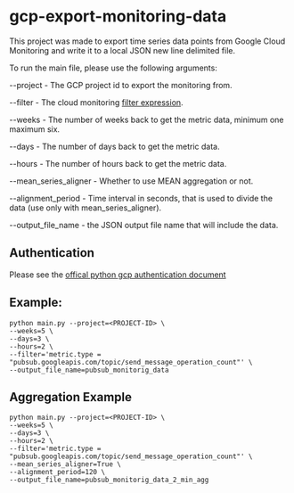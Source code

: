 # gcp-export-monitoring-data

This project was made to export time series data points from Google Cloud Monitoring and write it to a local JSON new line delimited file.

To run the main file, please use the following arguments:

--project - The GCP project id to export the monitoring from.

--filter - The cloud monitoring [filter expression](https://cloud.google.com/monitoring/api/v3/filters).

--weeks - The number of weeks back to get the metric data, minimum one maximum six.

--days - The number of days back to get the metric data.

--hours - The number of hours back to get the metric data.

--mean_series_aligner - Whether to use MEAN aggregation or not.

--alignment_period - Time interval in seconds, that is used to divide the data (use only with mean_series_aligner).

--output_file_name - the JSON output file name that will include the data.

## Authentication

Please see the [offical python gcp authentication document](https://googleapis.dev/python/google-api-core/latest/auth.html) 

## Example:

```
python main.py --project=<PROJECT-ID> \
--weeks=5 \
--days=3 \
--hours=2 \
--filter='metric.type = "pubsub.googleapis.com/topic/send_message_operation_count"' \
--output_file_name=pubsub_monitorig_data
```

## Aggregation Example

```
python main.py --project=<PROJECT-ID> \
--weeks=5 \
--days=3 \
--hours=2 \
--filter='metric.type = "pubsub.googleapis.com/topic/send_message_operation_count"' \
--mean_series_aligner=True \
--alignment_period=120 \
--output_file_name=pubsub_monitorig_data_2_min_agg
```